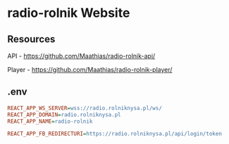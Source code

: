 # radio-rolnik Website

## Resources

API - https://github.com/Maathias/radio-rolnik-api/

Player - https://github.com/Maathias/radio-rolnik-player/

## .env

```ini
REACT_APP_WS_SERVER=wss://radio.rolniknysa.pl/ws/
REACT_APP_DOMAIN=radio.rolniknysa.pl
REACT_APP_NAME=radio-rolnik

REACT_APP_FB_REDIRECTURI=https://radio.rolniknysa.pl/api/login/token
```
